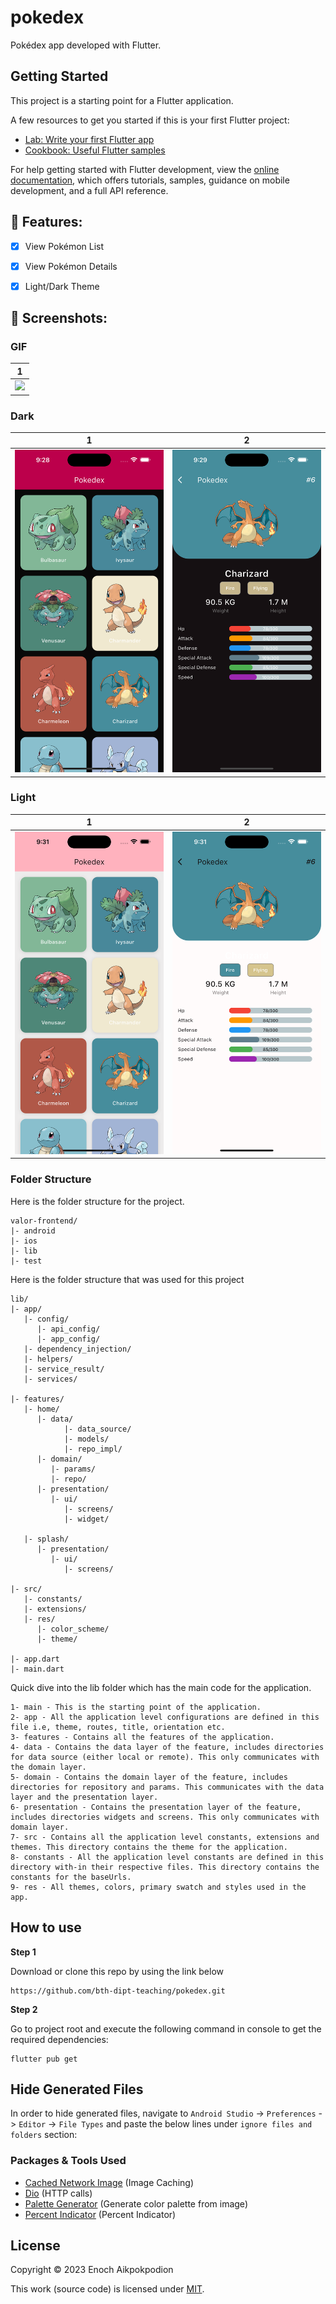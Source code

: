 # pokedex

Pokédex app developed with Flutter.

## Getting Started

This project is a starting point for a Flutter application.

A few resources to get you started if this is your first Flutter project:

- [Lab: Write your first Flutter app](https://docs.flutter.dev/get-started/codelab)
- [Cookbook: Useful Flutter samples](https://docs.flutter.dev/cookbook)

For help getting started with Flutter development, view the
[online documentation](https://docs.flutter.dev/), which offers tutorials,
samples, guidance on mobile development, and a full API reference.

## 📱 Features:
- [x] View Pokémon List
- [x] View Pokémon Details
- [x] Light/Dark Theme


## 📸 Screenshots:

### GIF

| 1                                                                                       |
|-----------------------------------------------------------------------------------------|
| ![](assets/gif/screen_record.gif?raw=true) |

### Dark

| 1                                                     | 2                                                     |
|-------------------------------------------------------|-------------------------------------------------------|
| <img src="assets/screenshots/dark/1.png" width="400"> | <img src="assets/screenshots/dark/2.png" width="400"> |

### Light

| 1                                                      | 2                                                      |
|--------------------------------------------------------|--------------------------------------------------------|
| <img src="assets/screenshots/light/1.png" width="400"> | <img src="assets/screenshots/light/2.png" width="400"> |

### Folder Structure
Here is the folder structure for the project.

```
valor-frontend/
|- android
|- ios
|- lib
|- test
```
Here is the folder structure that was used for this project

```
lib/
|- app/
   |- config/
      |- api_config/
      |- app_config/
   |- dependency_injection/
   |- helpers/
   |- service_result/
   |- services/
   
|- features/
   |- home/
      |- data/
            |- data_source/
            |- models/
            |- repo_impl/
      |- domain/
         |- params/
         |- repo/
      |- presentation/
         |- ui/
            |- screens/
            |- widget/
   
   |- splash/
      |- presentation/
         |- ui/
            |- screens/
   
|- src/
   |- constants/
   |- extensions/
   |- res/
      |- color_scheme/
      |- theme/
   
|- app.dart
|- main.dart
```

Quick dive into the lib folder which has the main code for the application.
```
1- main - This is the starting point of the application.
2- app - All the application level configurations are defined in this file i.e, theme, routes, title, orientation etc.
3- features - Contains all the features of the application.
4- data - Contains the data layer of the feature, includes directories for data source (either local or remote). This only communicates with the domain layer.
5- domain - Contains the domain layer of the feature, includes directories for repository and params. This communicates with the data layer and the presentation layer.
6- presentation - Contains the presentation layer of the feature, includes directories widgets and screens. This only communicates with domain layer.
7- src - Contains all the application level constants, extensions and themes. This directory contains the theme for the application.
8- constants - All the application level constants are defined in this directory with-in their respective files. This directory contains the constants for the baseUrls.
9- res - All themes, colors, primary swatch and styles used in the app.
```

## How to use

**Step 1**

Download or clone this repo by using the link below
```
https://github.com/bth-dipt-teaching/pokedex.git
```

**Step 2**

Go to project root and execute the following command in console to get the required dependencies:

```
flutter pub get
```

## Hide Generated Files

In order to hide generated files, navigate to `Android Studio` -> `Preferences` -> `Editor` -> `File Types` and paste the below lines under `ignore files and folders` section:

### Packages & Tools Used

* [Cached Network Image](https://github.com/Baseflow/flutter_cached_network_image) (Image Caching)
* [Dio](https://github.com/cfug/dio/tree/main/dio) (HTTP calls)
* [Palette Generator](https://github.com/flutter/packages/tree/main/packages/palette_generator) (Generate color palette from image)
* [Percent Indicator](https://github.com/diegoveloper/flutter_percent_indicator/) (Percent Indicator)
## License

Copyright © 2023 Enoch Aikpokpodion

This work (source code) is licensed under  [MIT](./LICENSE).

